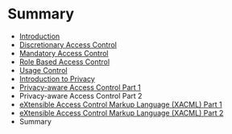 # Summary

* [Introduction](README.md)
* [Discretionary Access Control](discretionary_access_control.md)
* [Mandatory Access Control](mandatory_access_control.md)
* [Role Based Access Control](role_based_access_control.md)
* [Usage Control](usage_control.md)
* [Introduction to Privacy](introduction_to_privacy.md)
* [Privacy-aware Access Control Part 1](privacy-aware_access_control_part_1.md)
* Privacy-aware Access Control Part 2
* [eXtensible Access Control Markup Language (XACML) Part 1](extensible_access_control_markup_language_xacml_1.md)
* [eXtensible Access Control Markup Language (XACML) Part 2](extensible_access_control_markup_language_xacml_2.md)
* Summary

